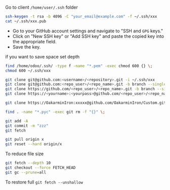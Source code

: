 Go to client    `/home/user/.ssh` folder
```bash
ssh-keygen -t rsa -b 4096 -C "your_email@example.com" -f ~/.ssh/xxx
cat ~/.ssh/xxx.pub
```
- Go to your GitHub account settings and navigate to "SSH and `GPG` keys."
- Click on "New SSH key" or "Add SSH key" and paste the copied key into the appropriate field.
- Save the key.

if you want to save space set depth
```bash
find /home/odoo/.ssh/ -type f -name "*.pem" -exec chmod 600 {} \;
chmod 600 ~/.ssh/xxx

git clone git@github.com:<username>/<repository>.git -i ~/.ssh/xxx
git clone git@github.com:<repo_user>/<repo_name>.git -b branch --single-branch --depth 1 ////Github/repo_user/repo_name
git clone https://github.com/<repo_user>/<repo_name>.git -b branch --single-branch --depth 1 ////Github/repo_user/repo_name
git clone https://<yourname>:<yourpass>@github.com/<repo_user>/<repo_name>.git -i ~/.ssh/sshkey 

git clone https://OakarminIron:xxxxx@github.com/OakarminIron/Custom.git -b 17c
```

```bash
find . -name "*.pyc" -exec git rm -f "{}" \;
```

```bash
git add -A
git commit -m "zzz"
git fetch
```

```bash
git pull origin x
git reset --hard origin/x
``` 



To reduce file size
```bash
git fetch --depth 10 
git checkout --force FETCH_HEAD 
git gc --prune=all
```
To restore full
`git fetch --unshallow`